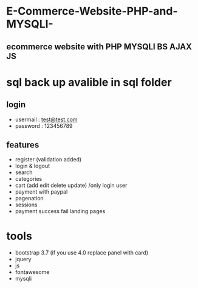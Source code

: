 # E-Commerce-Website-PHP-and-MYSQLI-
## ecommerce website with PHP MYSQLI BS AJAX JS

# sql back up avalible in sql folder 

## login
* usermail : test@test.com
* password : 123456789

## features
* register (validation added)
* login & logout
* search
* categories
* cart (add edit delete update) /only login user 
* payment with paypal
* pagenation 
* sessions 
* payment success fail landing pages 

# tools
* bootstrap 3.7 (if you use 4.0 replace panel with card)
* jquery 
* js
* fontawesome
* mysqli 


